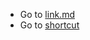 * Go to [link.md](https://gitlab.com/Jhajikv-ji/amit)
* Go to [shortcut](https://github.com/amitstudydude/amitstudydude/blob/main/secrets.md)
